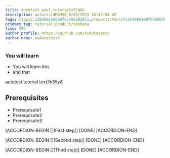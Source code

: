 ```yaml
---
title: autotest_pool_tutorialv52q6G
description: autotest4M8MV8_9/20/2019 10:47:54 AM
tags: [topic:139269250608756787992873,products:tech/73554900100700000996,tutorial:experience/advanced]
primary_tag: tutorial:product/sapHana
time: 395
author_profile: https://github.com/ksAutotests
author_name: ksAutotests
---
```

### You will learn
- You will learn this
- and that

autotest tutorial text7h35y8

## Prerequisites
- Prerequisute1
- Prerequisute2
- Prerequisute3

[ACCORDION-BEGIN [](First step)]
[DONE]
[ACCORDION-END]

[ACCORDION-BEGIN [](Second step)]
[DONE]
[ACCORDION-END]

[ACCORDION-BEGIN [](Third step)]
[DONE]
[ACCORDION-END]


